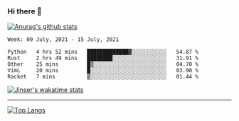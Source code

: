 ### Hi there 👋

[![Anurag's github stats](https://github-readme-stats.vercel.app/api?username=jinserrr&show_icons=true)](https://github.com/anuraghazra/github-readme-stats)


<!--START_SECTION:waka-->
```text
Week: 09 July, 2021 - 15 July, 2021

Python   4 hrs 52 mins   █████████████▓░░░░░░░░░░░   54.87 % 
Rust     2 hrs 49 mins   ████████░░░░░░░░░░░░░░░░░   31.91 % 
Other    25 mins         █▒░░░░░░░░░░░░░░░░░░░░░░░   04.70 % 
VimL     20 mins         █░░░░░░░░░░░░░░░░░░░░░░░░   03.90 % 
Racket   7 mins          ▒░░░░░░░░░░░░░░░░░░░░░░░░   01.44 % 
```
<!--END_SECTION:waka-->

[![Jinser's wakatime stats](https://github-readme-stats.vercel.app/api/wakatime?username=jinser)](https://github.com/anuraghazra/github-readme-stats)

***

[![Top Langs](https://github-readme-stats.vercel.app/api/top-langs/?username=jinserrr)](https://github.com/anuraghazra/github-readme-stats)
